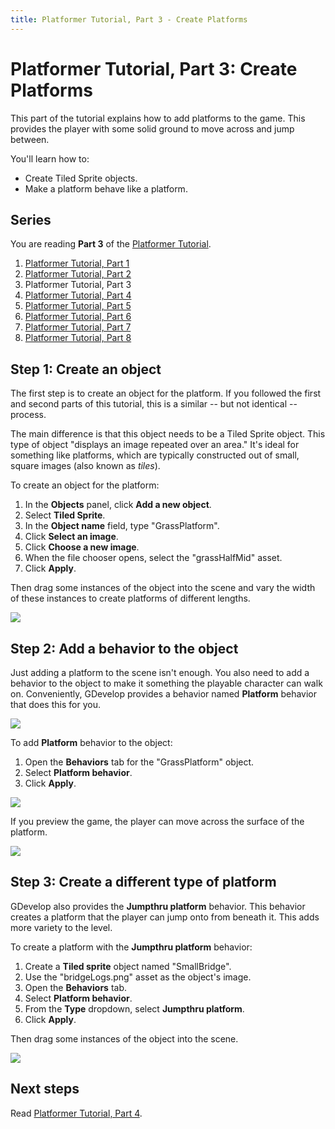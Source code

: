 ```yaml
---
title: Platformer Tutorial, Part 3 - Create Platforms
---
```

# Platformer Tutorial, Part 3: Create Platforms

This part of the tutorial explains how to add platforms to the game. This provides the player with some solid ground to move across and jump between.

You'll learn how to:

* Create Tiled Sprite objects.
* Make a platform behave like a platform.

## Series

You are reading **Part 3** of the [Platformer Tutorial](/gdevelop5/tutorials/platformer/start).

1. [Platformer Tutorial, Part 1](/gdevelop5/tutorials/platformer/start)
2. [Platformer Tutorial, Part 2](/gdevelop5/tutorials/platformer/part-2)
3. Platformer Tutorial, Part 3
4. [Platformer Tutorial, Part 4](/gdevelop5/tutorials/platformer/part-4)
5. [Platformer Tutorial, Part 5](/gdevelop5/tutorials/platformer/part-5)
6. [Platformer Tutorial, Part 6](/gdevelop5/tutorials/platformer/part-6)
7. [Platformer Tutorial, Part 7](/gdevelop5/tutorials/platformer/part-7)
8. [Platformer Tutorial, Part 8](/gdevelop5/tutorials/platformer/part-8)


## Step 1: Create an object

The first step is to create an object for the platform. If you followed the first and second parts of this tutorial, this is a similar -- but not identical -- process.

The main difference is that this object needs to be a Tiled Sprite object. This type of object "displays an image repeated over an area." It's ideal for something like platforms, which are typically constructed out of small, square images (also known as *tiles*).

To create an object for the platform:

1. In the **Objects** panel, click **Add a new object**.
2. Select **Tiled Sprite**.
3. In the **Object name** field, type "GrassPlatform".
4. Click **Select an image**.
5. Click **Choose a new image**.
6. When the file chooser opens, select the "grassHalfMid" asset.
7. Click **Apply**.

Then drag some instances of the object into the scene and vary the width of these instances to create platforms of different lengths.

![](/gdevelop5/tutorials/platformer/grass-platform-resize.gif)

## Step 2: Add a behavior to the object

Just adding a platform to the scene isn't enough. You also need to add a behavior to the object to make it something the playable character can walk on. Conveniently, GDevelop provides a behavior named **Platform** behavior that does this for you.

![](/gdevelop5/tutorials/platformer/platform-behavior.jpg)

To add **Platform** behavior to the object:

1. Open the **Behaviors** tab for the "GrassPlatform" object.
2. Select **Platform behavior**.
3. Click **Apply**.

![](/gdevelop5/tutorials/platformer/grass-platform-add-behavior.jpg)

If you preview the game, the player can move across the surface of the platform.

![](/gdevelop5/tutorials/platformer/grass-platform-behavior.gif)

## Step 3: Create a different type of platform

GDevelop also provides the **Jumpthru platform** behavior. This behavior creates a platform that the player can jump onto from beneath it. This adds more variety to the level.

To create a platform with the **Jumpthru platform** behavior:

1. Create a **Tiled sprite** object named "SmallBridge".
2. Use the "bridgeLogs.png" asset as the object's image.
3. Open the **Behaviors** tab.
4. Select **Platform behavior**.
6. From the **Type** dropdown, select **Jumpthru platform**.
7. Click **Apply**.

Then drag some instances of the object into the scene.

![](/gdevelop5/tutorials/platformer/jump-thru-platform-preview.gif)

## Next steps

Read [Platformer Tutorial, Part 4](/gdevelop5/tutorials/platformer/part-4).